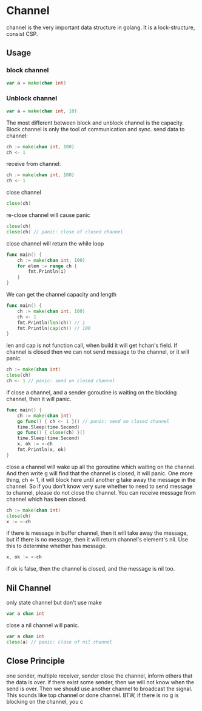 # Channel

channel is the very important data structure in golang. It is a lock-structure, consist CSP.

## Usage
### block channel
```go
var a = make(chan int)
```
### Unblock channel
```go
var a = make(chan int, 10)
```
The most different between block and unblock channel is the capacity. Block channel is only the tool of communication and sync.
send data to channel:
```go
ch := make(chan int, 100)
ch <- 1
```
receive from channel:
```go
ch := make(chan int, 100)
ch <- 1
```
close channel
```go
close(ch)
```
re-close channel will cause panic
```go
close(ch)
close(ch) // panic: close of closed channel
```
close channel will return the while loop
```go
func main() {
    ch := make(chan int, 100)
    for elem := range ch {
        fmt.Println(i)
    }
}
```
We can get the channel capacity and length 
```go
func main() {
    ch := make(chan int, 100)
    ch <- 1
    fmt.Println(len(ch)) // 1
    fmt.Println(cap(ch)) // 100
}
```
len and cap is not function call, when build it will get hchan's field.
If channel is closed then we can not send message to the channel, or it will panic.
```go
ch := make(chan int)
close(ch)
ch <- 1 // panic: send on closed channel
```
if close a channel, and a sender goroutine is waiting on the  blocking channel, then it will panic. 
```go
func main() {
    ch := make(chan int)
    go func() { ch <- 1 }() // panic: send on closed channel
    time.Sleep(time.Second)
    go func() { close(ch) }()
    time.Sleep(time.Second)
    x, ok := <-ch
    fmt.Println(x, ok)
}
```
close a channel will wake up all the goroutine which waiting on the channel. And then write g will find that the channel is closed, it will panic. One more thing, ch <- 1, it will block here until another g take away the message in the channel.
So if you don't know very sure whether to need to send message to channel, please do not close the channel.
You can receive message from channel which has been closed. 
```go
ch := make(chan int)
close(ch)
x := <-ch
```
if there is message in buffer channel, then it will take away the message, but if there is no message, then it will return channel's element's nil. Use this to determine whether has message.
```go
x, ok := <-ch
```
if ok is false, then the channel is closed, and the message is nil too.
## Nil Channel
only state channel but don't use make 
```go
var a chan int
```
close a nil channel will panic.
```go
var a chan int
close(a) // panic: close of nil channel
```
## Close Principle
one sender, multiple receiver, sender close the channel,  inform others that the data is over.
if there exist some sender, then we will not know when the send is over. Then we should use another channel to broadcast the signal. This sounds like top channel or done channel.
BTW, if there is no g is blocking on the channel, you c
<!--stackedit_data:
eyJoaXN0b3J5IjpbLTEyODM1NTA3MzIsMjEzNTc1ODExNSw0ND
MyMzczODksMTEzNTQyODAzNSwtMTU4NDQxODUzMywxMjIyODcw
OTcxLDk1MjczNzI3MCwtMTcyNTMwMTYzNCwtMTQzNDc1NjcyM1
19
-->